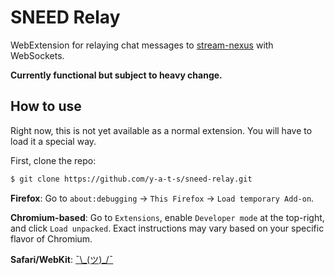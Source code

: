# SNEED Relay

WebExtension for relaying chat messages to [stream-nexus](https://github.com/jaw-sh/stream-nexus) with WebSockets.

**Currently functional but subject to heavy change.**

## How to use

Right now, this is not yet available as a normal extension. You will have to load it a special way.

First, clone the repo:
```bash
$ git clone https://github.com/y-a-t-s/sneed-relay.git
```

**Firefox**: Go to `about:debugging` -> `This Firefox` -> `Load temporary Add-on`.

**Chromium-based**: Go to `Extensions`, enable `Developer mode` at the top-right, and click `Load unpacked`.
Exact instructions may vary based on your specific flavor of Chromium.

**Safari/WebKit**: [¯\\\_(ツ)_/¯](https://developer.apple.com/documentation/safariservices/safari_web_extensions/developing_a_safari_web_extension)

